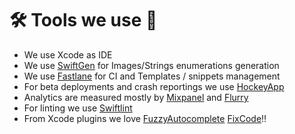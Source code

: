 
# 🛠 Tools we use 🔧

- We use Xcode as IDE
- We use [SwiftGen]() for Images/Strings enumerations generation
- We use [Fastlane]() for CI and Templates / snippets management
- For beta deployments and crash reportings we use [HockeyApp]()
- Analytics are measured mostly by [Mixpanel]() and [Flurry]()
- For linting we use [Swiftlint]()
- From Xcode plugins we love [FuzzyAutocomplete]() [FixCode]()!! 



